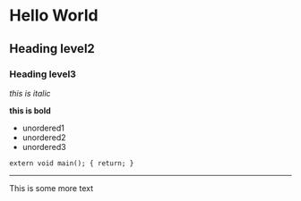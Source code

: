 # Hello World
## Heading level2
### Heading level3

*this is italic*

**this is bold**


- unordered1
- unordered2
- unordered3

`extern void main();
{
  return;
}
`

---

This is some more text

